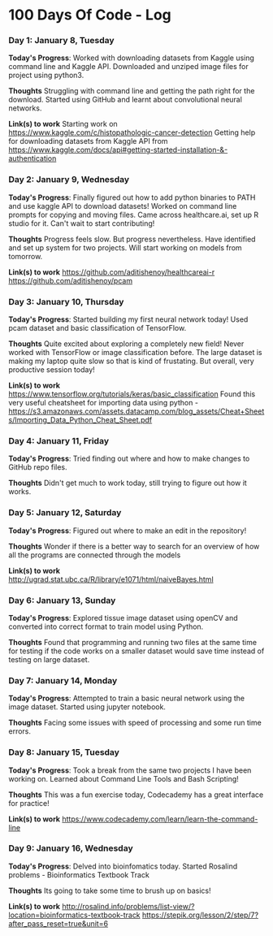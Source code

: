 # 100 Days Of Code - Log

### Day 1: January 8, Tuesday

**Today's Progress**: Worked with downloading datasets from Kaggle using command line and Kaggle API. Downloaded and unziped image files for project using python3. 

**Thoughts** Struggling with command line and getting the path right for the download. Started using GitHub and learnt about convolutional neural networks.  

**Link(s) to work**
Starting work on https://www.kaggle.com/c/histopathologic-cancer-detection
Getting help for downloading datasets from Kaggle API from https://www.kaggle.com/docs/api#getting-started-installation-&-authentication


### Day 2: January 9, Wednesday

**Today's Progress**: Finally figured out how to add python binaries to PATH and use kaggle API to download datasets! Worked on command line prompts for copying and moving files. Came across healthcare.ai, set up R studio for it. Can't wait to start contributing!

**Thoughts** Progress feels slow. But progress nevertheless. Have identified and set up system for two projects. Will start working on models from tomorrow. 

**Link(s) to work**
https://github.com/aditishenoy/healthcareai-r
https://github.com/aditishenoy/pcam


### Day 3: January 10, Thursday

**Today's Progress**: Started building my first neural network today! Used pcam dataset and basic classification of TensorFlow. 

**Thoughts** Quite excited about exploring a completely new field! Never worked with TensorFlow or image classification before. The large dataset is making my laptop quite slow so that is kind of frustating. But overall, very productive session today! 

**Link(s) to work**
https://www.tensorflow.org/tutorials/keras/basic_classification
Found this very useful cheatsheet for importing data using python - https://s3.amazonaws.com/assets.datacamp.com/blog_assets/Cheat+Sheets/Importing_Data_Python_Cheat_Sheet.pdf


### Day 4: January 11, Friday

**Today's Progress**: Tried finding out where and how to make changes to GitHub repo files.

**Thoughts** Didn't get much to work today, still trying to figure out how it works. 


### Day 5: January 12, Saturday

**Today's Progress**: Figured out where to make an edit in the repository!

**Thoughts** Wonder if there is a better way to search for an overview of how all the programs are connected through the models

**Link(s) to work**
http://ugrad.stat.ubc.ca/R/library/e1071/html/naiveBayes.html



### Day 6: January 13, Sunday

**Today's Progress**: Explored tissue image dataset using openCV and converted into correct format to train model using Python. 

**Thoughts** Found that programming and running two files at the same time for testing if the code works on a smaller dataset would save time instead of testing on large dataset. 

### Day 7: January 14, Monday

**Today's Progress**: Attempted to train a basic neural network using the image dataset. Started using jupyter notebook.

**Thoughts** Facing some issues with speed of processing and some run time errors. 

### Day 8: January 15, Tuesday

**Today's Progress**: Took a break from the same two projects I have been working on. Learned about Command Line Tools and Bash Scripting!

**Thoughts** This was a fun exercise today, Codecademy has a great interface for practice!

**Link(s) to work**
https://www.codecademy.com/learn/learn-the-command-line


### Day 9: January 16, Wednesday

**Today's Progress**: Delved into bioinfomatics today. Started Rosalind problems - Bioinformatics Textbook Track

**Thoughts** Its going to take some time to brush up on basics!

**Link(s) to work**
http://rosalind.info/problems/list-view/?location=bioinformatics-textbook-track
https://stepik.org/lesson/2/step/7?after_pass_reset=true&unit=6

